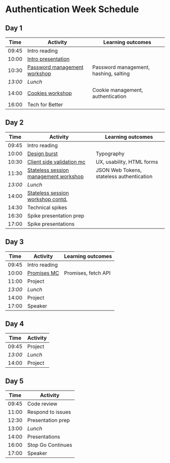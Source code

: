 # Authentication Week Schedule

## Day 1

| Time    | Activity                                                                                    | Learning outcomes                     |
| ------- | ------------------------------------------------------------------------------------------- | ------------------------------------- |
| 09:45   | Intro reading                                                                               |                                       |
| 10:00   | [Intro presentation](https://drive.google.com/file/d/0BxXF_LZcFnS5ODM0dElWYmtmMWc/view)     |                                       |
| 10:30   | [Password management workshop](https://github.com/foundersandcoders/ws-password-management) | Password management, hashing, salting |
| _13:00_ | _Lunch_                                                                                     |                                       |
| 14:00   | [Cookies workshop](https://github.com/foundersandcoders/ws-cookies)                         | Cookie management, authentication     |
| 16:00   | Tech for Better                                                                             |                                       |

## Day 2

| Time    | Activity                                                                                                                          | Learning outcomes                         |
| ------- | --------------------------------------------------------------------------------------------------------------------------------- | ----------------------------------------- |
| 09:45   | Intro reading                                                                                                                     |                                           |
| 10:00   | [Design burst](https://docs.google.com/presentation/d/1f8ryxVIngpu4KMv8rr5domBiCGKfgC3r25TstZbnvcg/edit#slide=id.g26a95a14fb_0_0) | Typography                                |
| 10:30   | [Client side validation mc](https://github.com/foundersandcoders/mc-client-side-validation)                                       | UX, usability, HTML forms                 |
| 11:30   | [Stateless session management workshop](https://github.com/foundersandcoders/ws-jwt-stateless-session)                            | JSON Web Tokens, stateless authentication |
| _13:00_ | _Lunch_                                                                                                                           |                                           |
| 14:00   | [Stateless session workshop contd.](https://github.com/foundersandcoders/ws-jwt-stateless-session)                                |                                           |
| 14:30   | Technical spikes                                                                                                                  |                                           |
| 16:30   | Spike presentation prep                                                                                                           |                                           |
| 17:00   | Spike presentations                                                                                                               |                                           |

## Day 3

| Time    | Activity                                                   | Learning outcomes   |
| ------- | ---------------------------------------------------------- | ------------------- |
| 09:45   | Intro reading                                              |                     |
| 10:00   | [Promises MC](https://github.com/oliverjam/learn-promises) | Promises, fetch API |
| 11:00   | Project                                                    |                     |
| _13:00_ | _Lunch_                                                    |                     |
| 14:00   | Project                                                    |                     |
| 17:00   | Speaker                                                    |                     |

## Day 4

| Time    | Activity |
| ------- | -------- |
| 09:45   | Project  |
| _13:00_ | _Lunch_  |
| 14:00   | Project  |

## Day 5

| Time  | Activity          |
| ----- | ----------------- |
| 09:45 | Code review       |
| 11:00 | Respond to issues |
| 12:30 | Presentation prep |
| 13:00 | _Lunch_           |
| 14:00 | Presentations     |
| 16:00 | Stop Go Continues |
| 17:00 | Speaker           |
